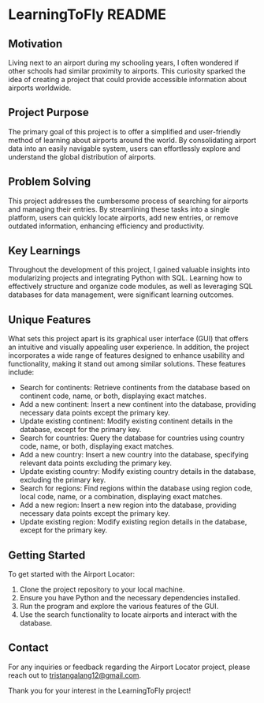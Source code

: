 # LearningToFly README

## Motivation
Living next to an airport during my schooling years, I often wondered if other schools had similar proximity to airports. This curiosity sparked the idea of creating a project that could provide accessible information about airports worldwide.

## Project Purpose
The primary goal of this project is to offer a simplified and user-friendly method of learning about airports around the world. By consolidating airport data into an easily navigable system, users can effortlessly explore and understand the global distribution of airports.

## Problem Solving
This project addresses the cumbersome process of searching for airports and managing their entries. By streamlining these tasks into a single platform, users can quickly locate airports, add new entries, or remove outdated information, enhancing efficiency and productivity.

## Key Learnings
Throughout the development of this project, I gained valuable insights into modularizing projects and integrating Python with SQL. Learning how to effectively structure and organize code modules, as well as leveraging SQL databases for data management, were significant learning outcomes.

## Unique Features
What sets this project apart is its graphical user interface (GUI) that offers an intuitive and visually appealing user experience. In addition, the project incorporates a wide range of features designed to enhance usability and functionality, making it stand out among similar solutions.
These features include:
- Search for continents: Retrieve continents from the database based on continent code, name, or both, displaying exact matches.
- Add a new continent: Insert a new continent into the database, providing necessary data points except the primary key.
- Update existing continent: Modify existing continent details in the database, except for the primary key.
- Search for countries: Query the database for countries using country code, name, or both, displaying exact matches.
- Add a new country: Insert a new country into the database, specifying relevant data points excluding the primary key.
- Update existing country: Modify existing country details in the database, excluding the primary key.
- Search for regions: Find regions within the database using region code, local code, name, or a combination, displaying exact matches.
- Add a new region: Insert a new region into the database, providing necessary data points except the primary key.
- Update existing region: Modify existing region details in the database, except for the primary key.

## Getting Started
To get started with the Airport Locator:
1. Clone the project repository to your local machine.
2. Ensure you have Python and the necessary dependencies installed.
3. Run the program and explore the various features of the GUI.
4. Use the search functionality to locate airports and interact with the database.

## Contact
For any inquiries or feedback regarding the Airport Locator project, please reach out to tristangalang12@gmail.com.

Thank you for your interest in the LearningToFly project!
